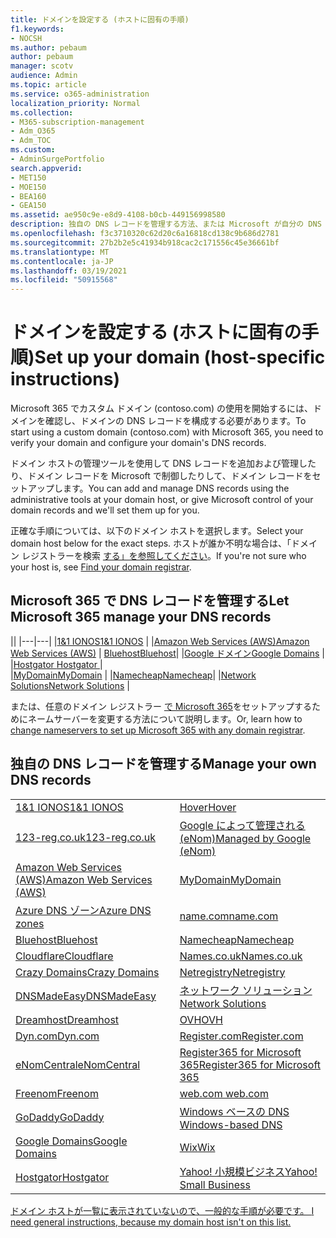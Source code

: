 ```yaml
---
title: ドメインを設定する (ホストに固有の手順)
f1.keywords:
- NOCSH
ms.author: pebaum
author: pebaum
manager: scotv
audience: Admin
ms.topic: article
ms.service: o365-administration
localization_priority: Normal
ms.collection:
- M365-subscription-management
- Adm_O365
- Adm_TOC
ms.custom:
- AdminSurgePortfolio
search.appverid:
- MET150
- MOE150
- BEA160
- GEA150
ms.assetid: ae950c9e-e8d9-4108-b0cb-449156998580
description: 独自の DNS レコードを管理する方法、または Microsoft が自分の DNS レコードを管理する方法について説明します。
ms.openlocfilehash: f3c3710320c62d20c6a16818cd138c9b686d2781
ms.sourcegitcommit: 27b2b2e5c41934b918cac2c171556c45e36661bf
ms.translationtype: MT
ms.contentlocale: ja-JP
ms.lasthandoff: 03/19/2021
ms.locfileid: "50915568"
---
```

# <a name="set-up-your-domain-host-specific-instructions"></a><span data-ttu-id="9c69b-103">ドメインを設定する (ホストに固有の手順)</span><span class="sxs-lookup"><span data-stu-id="9c69b-103">Set up your domain (host-specific instructions)</span></span>

<span data-ttu-id="9c69b-104">Microsoft 365 でカスタム ドメイン (contoso.com) の使用を開始するには、ドメインを確認し、ドメインの DNS レコードを構成する必要があります。</span><span class="sxs-lookup"><span data-stu-id="9c69b-104">To start using a custom domain (contoso.com) with Microsoft 365, you need to verify your domain and configure your domain's DNS records.</span></span> 
  
<span data-ttu-id="9c69b-105">ドメイン ホストの管理ツールを使用して DNS レコードを追加および管理したり、ドメイン レコードを Microsoft で制御したりして、ドメイン レコードをセットアップします。</span><span class="sxs-lookup"><span data-stu-id="9c69b-105">You can add and manage DNS records using the administrative tools at your domain host, or give Microsoft control of your domain records and we'll set them up for you.</span></span>
  
<span data-ttu-id="9c69b-106">正確な手順については、以下のドメイン ホストを選択します。</span><span class="sxs-lookup"><span data-stu-id="9c69b-106">Select your domain host below for the exact steps.</span></span> <span data-ttu-id="9c69b-107">ホストが誰か不明な場合は、「ドメイン レジストラーを検索 [する」を参照してください](find-your-domain-registrar.md)。</span><span class="sxs-lookup"><span data-stu-id="9c69b-107">If you're not sure who your host is, see [Find your domain registrar](find-your-domain-registrar.md).</span></span>
  

## <a name="let-microsoft-365-manage-your-dns-records"></a><span data-ttu-id="9c69b-108">Microsoft 365 で DNS レコードを管理する</span><span class="sxs-lookup"><span data-stu-id="9c69b-108">Let Microsoft 365 manage your DNS records</span></span>

||
|---|---|
|[<span data-ttu-id="9c69b-109">1&1 IONOS</span><span class="sxs-lookup"><span data-stu-id="9c69b-109">1&1 IONOS</span></span>](../dns/change-nameservers-at-1-1-internet.md) |
|[<span data-ttu-id="9c69b-110">Amazon Web Services (AWS)</span><span class="sxs-lookup"><span data-stu-id="9c69b-110">Amazon Web Services (AWS)</span></span>](../dns/change-nameservers-at-aws.md) |
 [<span data-ttu-id="9c69b-111">Bluehost</span><span class="sxs-lookup"><span data-stu-id="9c69b-111">Bluehost</span></span>](../dns/change-nameservers-at-bluehost.md)|
|[<span data-ttu-id="9c69b-112">Google ドメイン</span><span class="sxs-lookup"><span data-stu-id="9c69b-112">Google   Domains</span></span>](../dns/change-nameservers-at-google-domains.md) |
|[<span data-ttu-id="9c69b-113">Hostgator   </span><span class="sxs-lookup"><span data-stu-id="9c69b-113">Hostgator   </span></span>](../dns/change-nameservers-at-hostgator.md)  |  
|[<span data-ttu-id="9c69b-114">MyDomain</span><span class="sxs-lookup"><span data-stu-id="9c69b-114">MyDomain</span></span>](../dns/change-nameservers-at-mydomain.md) | 
|[<span data-ttu-id="9c69b-115">Namecheap</span><span class="sxs-lookup"><span data-stu-id="9c69b-115">Namecheap</span></span>](../dns/change-nameservers-at-namecheap.md)|
|[<span data-ttu-id="9c69b-116">Network Solutions</span><span class="sxs-lookup"><span data-stu-id="9c69b-116">Network Solutions</span></span>](../dns/change-nameservers-at-network-solutions.md) |  

<span data-ttu-id="9c69b-117">または、任意のドメイン レジストラー [で Microsoft 365](change-nameservers-at-any-domain-registrar.md)をセットアップするためにネームサーバーを変更する方法について説明します。</span><span class="sxs-lookup"><span data-stu-id="9c69b-117">Or, learn how to [change nameservers to set up Microsoft 365 with any domain registrar](change-nameservers-at-any-domain-registrar.md).</span></span>

## <a name="manage-your-own-dns-records"></a><span data-ttu-id="9c69b-118">独自の DNS レコードを管理する</span><span class="sxs-lookup"><span data-stu-id="9c69b-118">Manage your own DNS records</span></span>

|                           |                          |
|---------------------------|--------------------------|
| [<span data-ttu-id="9c69b-119">1&1 IONOS</span><span class="sxs-lookup"><span data-stu-id="9c69b-119">1&1 IONOS</span></span>](../dns/create-dns-records-at-1-1-internet.md) | [<span data-ttu-id="9c69b-120">Hover</span><span class="sxs-lookup"><span data-stu-id="9c69b-120">Hover</span></span>](./create-dns-records-at-any-dns-hosting-provider.md) |
| [<span data-ttu-id="9c69b-121">123-reg.co.uk</span><span class="sxs-lookup"><span data-stu-id="9c69b-121">123-reg.co.uk</span></span>](../dns/create-dns-records-at-123-reg-co-uk.md) | [<span data-ttu-id="9c69b-122">Google によって管理される (eNom)</span><span class="sxs-lookup"><span data-stu-id="9c69b-122">Managed   by Google (eNom)</span></span>](../dns/create-dns-records-for-domain-managed-by-google-enom.md)|
| [<span data-ttu-id="9c69b-123">Amazon Web Services (AWS)</span><span class="sxs-lookup"><span data-stu-id="9c69b-123">Amazon Web Services (AWS)</span></span>](../dns/create-dns-records-at-aws.md) | [<span data-ttu-id="9c69b-124">MyDomain</span><span class="sxs-lookup"><span data-stu-id="9c69b-124">MyDomain</span></span>](../dns/create-dns-records-at-mydomain.md) |
| [<span data-ttu-id="9c69b-125">Azure DNS ゾーン</span><span class="sxs-lookup"><span data-stu-id="9c69b-125">Azure DNS zones</span></span>](../dns/create-dns-records-for-azure-dns-zones.md) | [<span data-ttu-id="9c69b-126">name.com</span><span class="sxs-lookup"><span data-stu-id="9c69b-126">name.com</span></span>](../dns/create-dns-records-at-name-com.md) |
| [<span data-ttu-id="9c69b-127">Bluehost</span><span class="sxs-lookup"><span data-stu-id="9c69b-127">Bluehost</span></span>](../dns/create-dns-records-at-bluehost.md) | [<span data-ttu-id="9c69b-128">Namecheap</span><span class="sxs-lookup"><span data-stu-id="9c69b-128">Namecheap</span></span>](../dns/create-dns-records-at-namecheap.md)|
| [<span data-ttu-id="9c69b-129">Cloudflare</span><span class="sxs-lookup"><span data-stu-id="9c69b-129">Cloudflare</span></span>](../dns/create-dns-records-at-cloudflare.md)| [<span data-ttu-id="9c69b-130">Names.co.uk</span><span class="sxs-lookup"><span data-stu-id="9c69b-130">Names.co.uk</span></span>](../dns/create-dns-records-at-names-co-uk.md) |
|  [<span data-ttu-id="9c69b-131">Crazy Domains</span><span class="sxs-lookup"><span data-stu-id="9c69b-131">Crazy Domains</span></span>](../dns/create-dns-records-at-crazy-domains.md)| [<span data-ttu-id="9c69b-132">Netregistry</span><span class="sxs-lookup"><span data-stu-id="9c69b-132">Netregistry</span></span>](../dns/create-dns-records-at-netregistry.md) |
|[<span data-ttu-id="9c69b-133">DNSMadeEasy</span><span class="sxs-lookup"><span data-stu-id="9c69b-133">DNSMadeEasy</span></span>](../dns/create-dns-records-at-dnsmadeeasy.md) | [<span data-ttu-id="9c69b-134">ネットワーク ソリューション</span><span class="sxs-lookup"><span data-stu-id="9c69b-134">Network   Solutions</span></span>](../dns/create-dns-records-at-network-solutions.md) |
|[<span data-ttu-id="9c69b-135">Dreamhost</span><span class="sxs-lookup"><span data-stu-id="9c69b-135">Dreamhost</span></span>](../dns/create-dns-records-at-dreamhost.md)  | [<span data-ttu-id="9c69b-136">OVH</span><span class="sxs-lookup"><span data-stu-id="9c69b-136">OVH</span></span>](../dns/create-dns-records-at-ovh.md) |
|  [<span data-ttu-id="9c69b-137">Dyn.com</span><span class="sxs-lookup"><span data-stu-id="9c69b-137">Dyn.com</span></span>](../dns/create-dns-records-at-dyn-com.md) | [<span data-ttu-id="9c69b-138">Register.com</span><span class="sxs-lookup"><span data-stu-id="9c69b-138">Register.com</span></span>](../dns/create-dns-records-at-register-com.md) |
| [<span data-ttu-id="9c69b-139">eNomCentral</span><span class="sxs-lookup"><span data-stu-id="9c69b-139">eNomCentral</span></span>](../dns/create-dns-records-at-enomcentral.md)| [<span data-ttu-id="9c69b-140">Register365 for Microsoft 365</span><span class="sxs-lookup"><span data-stu-id="9c69b-140">Register365 for Microsoft 365</span></span>](../dns/create-dns-records-at-register365.md)  |
| [<span data-ttu-id="9c69b-141">Freenom</span><span class="sxs-lookup"><span data-stu-id="9c69b-141">Freenom</span></span>](../dns/create-dns-records-at-freenom.md) | [<span data-ttu-id="9c69b-142"> web.com </span><span class="sxs-lookup"><span data-stu-id="9c69b-142"> web.com </span></span>](../dns/create-dns-records-at-web-com.md)|
|[<span data-ttu-id="9c69b-143">GoDaddy</span><span class="sxs-lookup"><span data-stu-id="9c69b-143">GoDaddy</span></span>](../dns/create-dns-records-at-godaddy.md)|[<span data-ttu-id="9c69b-144"> Windows ベースの DNS</span><span class="sxs-lookup"><span data-stu-id="9c69b-144"> Windows-based DNS</span></span>](../dns/create-dns-records-using-windows-based-dns.md)   |
| [<span data-ttu-id="9c69b-145">Google Domains</span><span class="sxs-lookup"><span data-stu-id="9c69b-145">Google Domains</span></span>](../dns/create-dns-records-at-google-domains.md) |[<span data-ttu-id="9c69b-146">Wix</span><span class="sxs-lookup"><span data-stu-id="9c69b-146">Wix</span></span>](../dns/create-dns-records-at-wix.md) |
|[<span data-ttu-id="9c69b-147">Hostgator</span><span class="sxs-lookup"><span data-stu-id="9c69b-147">Hostgator</span></span>](../dns/create-dns-records-at-hostgator.md)  | [<span data-ttu-id="9c69b-148">Yahoo!  小規模ビジネス</span><span class="sxs-lookup"><span data-stu-id="9c69b-148">Yahoo!   Small Business</span></span>](../dns/create-dns-records-at-yahoo-small-business.md)  |

[<span data-ttu-id="9c69b-149">ドメイン ホストが一覧に表示されていないので、一般的な手順が必要です。 </span><span class="sxs-lookup"><span data-stu-id="9c69b-149">I need general instructions, because my domain host isn't on this list. </span></span>](create-dns-records-at-any-dns-hosting-provider.md)
